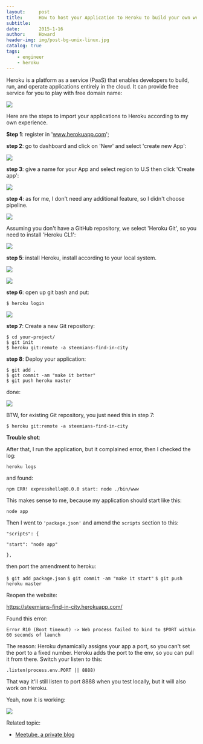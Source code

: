 ```yaml
---
layout:     post
title:      How to host your Application to Heroku to build your own website
subtitle:   
date:       2015-1-16
author:     Howard
header-img: img/post-bg-unix-linux.jpg
catalog: true
tags:
    - engineer
    - heroku
---
```


Heroku is a platform as a service (PaaS) that enables developers to build, run, and operate applications entirely in the cloud.  It can provide free service for you to play with free domain name: 

![](https://steemitimages.com/DQmZ2sFueDbmUHPyyGpT1QYT1SxFqKNYHn9XGAetzvky4yb/image.png)

Here are the steps to import your applications to Heroku according to my own experience.



**Step 1**:  register in 'www.herokuapp.com';

**step 2**:  go to dashboard and click on 'New' and select 'create new App':

![](https://steemitimages.com/DQmVX1K4Aqei11s1fA3mZsLVxDfZzJdAbn65cBZ6EUNdQKL/image.png)

**step 3**: give a name for your App and select region to U.S then click 'Create app':

![](https://steemitimages.com/DQmXbUgpufUDfHd9PwSdEMqQHE7CYvVC9hVccQyjXZLbZbw/image.png)

**step 4**:  as for me, I don't need any additional feature, so I didn't choose pipeline.

![](https://steemitimages.com/DQmSswqtwgM4ZKh2LcGxP7PXqhxNbiPM95bLZ3i6xuUizxV/image.png)

Assuming you don't have a GitHub repository,  we select 'Heroku Git', so you need to install 'Heroku CL1':

![](https://steemitimages.com/DQmbbpNTs7MyKSWe2DZBN22bEM2Rizg2PQpJvLBrSikxkZP/image.png)



**step 5**:  install Heroku, install according to your local system.

![](https://steemitimages.com/DQmPjyPx7unhwDL7tt1G3V1DKLfC4JMuL5oijruGgndmNMV/image.png)

![](https://steemitimages.com/DQmaswnn2UYbDDq6ppd9sYSZVkqMwHBqYihSeW4AiW5JL7X/image.png)



**step 6**: open up git bash and put:

```
$ heroku login
```

![](https://steemitimages.com/DQmXNT7X3p5YtajkJMtUrq6DwDxidipQPAUpjReys3PEAVF/image.png)



**step 7**: Create a new Git repository:

```
$ cd your-project/
$ git init
$ heroku git:remote -a steemians-find-in-city
```



**step 8**: Deploy your application:

```
$ git add .
$ git commit -am "make it better"
$ git push heroku master
```



done:

![](https://steemitimages.com/DQmd4GJUyA4Lcxpwqh7c31C7vE6EbYXijR12mSuyQtCEfLT/image.png)



BTW, for existing Git repository, you just need this in step 7:

```
$ heroku git:remote -a steemians-find-in-city
```



**Trouble shot**:

After that, I run the application, but it complained error, then I checked the log:

`heroku logs`

and found:

`npm ERR! expresshello@0.0.0 start: node ./bin/www`



This makes sense to me, because my application should start like this:

`node app`

Then I went to `'package.json'` and amend the `scripts` section to this:

`"scripts": {`

    "start": "node app"
  `},`

then port the amendment to heroku:

`$ git add package.json`
`$ git commit -am "make it start"`
`$ git push heroku master`



Reopen the website:

https://steemians-find-in-city.herokuapp.com/



Found this error:

`Error R10 (Boot timeout) -> Web process failed to bind to $PORT within 60 seconds of launch`



The reason: Heroku dynamically assigns your app a port, so you can't set the port to a fixed number. Heroku adds the port to the env, so you can pull it from there. Switch your listen to this:

`.listen(process.env.PORT || 8888)`

That way it'll still listen to port 8888 when you test locally, but it will also work on Heroku.



Yeah, now it is working:

![](https://steemitimages.com/DQmWbCZ4VirWdXGNzmfpT6dsJWK6g3jxB9knAh8TQqwpvvL/image.png)



Related topic:

- [Meetube, a private blog](http://engineerman.club/2014/01/16/MEETUBE-A-private-blog/)